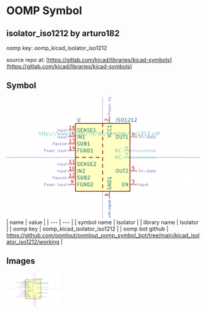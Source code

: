 # OOMP Symbol  
## isolator_iso1212  by arturo182  
  
oomp key: oomp_kicad_isolator_iso1212  
  
source repo at: [https://gitlab.com/kicad/libraries/kicad-symbols](https://gitlab.com/kicad/libraries/kicad-symbols)  
## Symbol  
  
[![working.png](working_600.png)](working.png)  
| name | value | 
| --- | --- | 
| symbol name | Isolator | 
| library name | Isolator | 
| oomp key | oomp_kicad_isolator_iso1212 | 
| oomp bot github | https://github.com/oomlout/oomlout_oomp_symbol_bot/tree/main/kicad_isolator_iso1212/working | 
## Images  
  
[![working.png](working_140.png)](working.png)  
